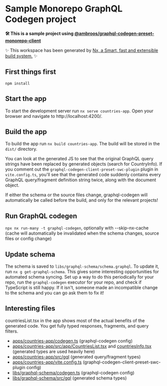 # Sample Monorepo GraphQL Codegen project

**🛠️ This is a sample project using [@ambroos/graphql-codegen-preset-monorepo-client](https://github.com/Ambroos/graphql-codegen-preset-monorepo-client)**

✨ This workspace has been generated by [Nx, a Smart, fast and extensible build system.](https://nx.dev) ✨

## First things first

`npm install`

## Start the app

To start the development server run `nx serve countries-app`. Open your browser and navigate to http://localhost:4200/.

## Build the app

To build the app run `nx build countries-app`. The build will be stored in the `dist/` directory.

You can look at the generated JS to see that the original GraphQL query strings have been replaced by generated objects (search for CountryInfo). If you comment out the `graphql-codegen-client-preset-swc-plugin` plugin in `vite.config.ts`, you'll see that the generated code suddenly contains every GraphQL query/fragment definition string twice, along with the document object.

If either the schema or the source files change, graphql-codegen will automatically be called before the build, and only for the relevant projects!

## Run GraphQL codegen

`npx nx run-many -t graphql-codegen`, optionally with --skip-nx-cache (cache will automatically be invalidated when the schema changes, source files or config change)

## Update schema

The schema is saved to `libs/graphql-schema/schema.graphql`. To update it, run `nx g get-graphql-schema`. This gives some interesting opportunities for automated schema syncing. Set up a way to do this periodically for your repo, run the `graphql-codegen` executor for your repo, and check if TypeScript is still happy. If it isn't, someone made an incompatible change to the schema and you can go ask them to fix it!

## Interesting files

countriesList.tsx in the app shows most of the actual benefits of the generated code. You get fully typed responses, fragments, and query filters.

- [apps/countries-app/codegen.ts](./apps/countries-app/codegen.ts) (graphql-codegen config)
- [apps/countries-app/src/app/CountriesList.tsx](./apps/countries-app/src/app/countriesList.tsx) and [countriesInfo.tsx](./apps/countries-app/src/app/countriesInfo.tsx) (generated types are used heavily here)
- [apps/countries-app/src/gql](./apps/countries-app/src/gql) (generated query/fragment types)
- [apps/countries-app/vite.config.ts](./apps/countries-app/vite.config.ts) (graphql-codegen-client-preset-swc-plugin config)
- [libs/graphql-schema/codegen.ts](./libs/graphql-schema/codegen.ts) (graphql-codegen config)
- [libs/graphql-schema/src/gql](./libs/graphql-schema/src/gql) (generated schema types)
